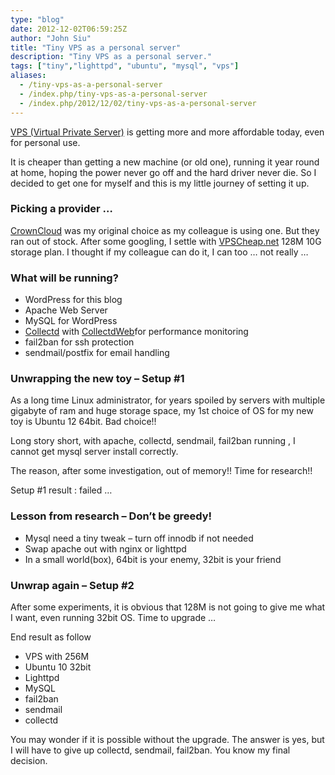 ```yaml
---
type: "blog"
date: 2012-12-02T06:59:25Z
author: "John Siu"
title: "Tiny VPS as a personal server"
description: "Tiny VPS as a personal server."
tags: ["tiny","lighttpd", "ubuntu", "mysql", "vps"]
aliases:
  - /tiny-vps-as-a-personal-server
  - /index.php/tiny-vps-as-a-personal-server
  - /index.php/2012/12/02/tiny-vps-as-a-personal-server
---
```


[VPS (Virtual Private Server)](http://en.wikipedia.org/wiki/Virtual_private_server) is getting more and more affordable today, even for personal use.
<!--more-->

It is cheaper than getting a new machine (or old one), running it year round at home, hoping the power never go off and the hard driver never die. So I decided to get one for myself and this is my little journey of setting it up.

### Picking a provider …

[CrownCloud](https://crowncloud.net/openvz.html) was my original choice as my colleague is using one. But they ran out of stock. After some googling, I settle with [VPSCheap.net](http://vpscheap.net/) 128M 10G storage plan. I thought if my colleague can do it, I can too … not really …

### What will be running?

- WordPress for this blog
- Apache Web Server
- MySQL for WordPress
- [Collectd](http://collectd.org/) with [CollectdWeb](http://collectdweb.appspot.com/)for performance monitoring
- fail2ban for ssh protection
- sendmail/postfix for email handling

### Unwrapping the new toy – Setup #1

As a long time Linux administrator, for years spoiled by servers with multiple gigabyte of ram and huge storage space, my 1st choice of OS for my new toy is Ubuntu 12 64bit. Bad choice!!

Long story short, with apache, collectd, sendmail, fail2ban running , I cannot get mysql server install correctly.

The reason, after some investigation, out of memory!! Time for research!!

Setup #1 result : failed …

### Lesson from research – Don’t be greedy!

- Mysql need a tiny tweak – turn off innodb if not needed
- Swap apache out with nginx or lighttpd
- In a small world(box), 64bit is your enemy, 32bit is your friend

### Unwrap again – Setup #2

After some experiments, it is obvious that 128M is not going to give me what I want, even running 32bit OS. Time to upgrade …

End result as follow

- VPS with 256M
- Ubuntu 10 32bit
- Lighttpd
- MySQL
- fail2ban
- sendmail
- collectd

You may wonder if it is possible without the upgrade. The answer is yes, but I will have to give up collectd, sendmail, fail2ban. You know my final decision.
